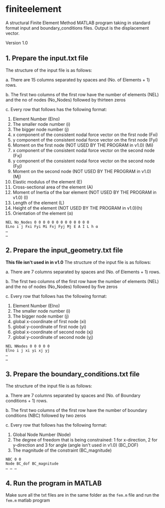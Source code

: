 # finiteelement

A structural Finite Element Method MATLAB program taking in standard format input and boundary_conditions files. Output is the displacement vector.

Version 1.0

## 1. Prepare the input.txt file

The structure of the input file is as follows:

  a. There are 15 columns separated by spaces and (No. of Elements + 1) rows.
  
  b. The first two columns of the first row have the number of elements (NEL) and the no of nodes (No_Nodes) followed by thirteen zeros
  
  c. Every row that follows has the following format:

   1. Element Number (Elno)
   2. The smaller node number (i)
   3. The bigger node number (j)
   4. x component of the consistent nodal force vector on the first node (Fxi)
   5. y component of the consistent nodal force vector on the first node (Fyi)
   6. Moment on the first node (NOT USED BY THE PROGRAM in v1.0) (Mi)
   7. x component of the consistent nodal force vector on the second node (Fxj)
   8. y component of the consistent nodal force vector on the second node (Fyj)
   9. Moment on the second node (NOT USED BY THE PROGRAM in v1.0) (Mj)
   10. Elastic modulus of the element (E)
   11. Cross-sectional area of the element (A)
   12. Moment of Inertia of the bar element (NOT USED BY THE PROGRAM in v1.0) (I)
   13. Length of the element (L)
   14. Height of the element (NOT USED BY THE PROGRAM in v1.0)(h)
   15. Orientation of the element (α)

```
NEL No_Nodes 0 0 0 0 0 0 0 0 0 0 0 0 0
ELno i j Fxi Fyi Mi Fxj Fyj Mj E A I L h α
…
…
```

## 2. Prepare the input_geometry.txt file

**This file isn't used in in v1.0**
The structure of the input file is as follows:

  a. There are 7 columns separated by spaces and (No. of Elements + 1) rows.
  
  b. The first two columns of the first row have the number of elements (NEL) and the no of nodes (No_Nodes) followed by five zeros
  
  c. Every row that follows has the following format:

   1. Element Number (Elno)
   2. The smaller node number (i)
   3. The bigger node number (j)
   4. global x-coordinate of first node (xi)
   5. global y-coordinate of first node (yi)
   6. global x-coordinate of second node (xj)
   7. global y-coordinate of second node (yj)
   
```
NEL NNodes 0 0 0 0 0
Elno i j xi yi xj yj
…
…
```

## 3. Prepare the boundary_conditions.txt file

The structure of the input file is as follows:

  a. There are 7 columns separated by spaces and (No. of Boundary conditions + 1) rows.
  
  b. The first two columns of the first row have the number of boundary conditions (NBC) followed by two zeros
  
  c. Every row that follows has the following format:

   1. Global Node Number (Node)
   2. The degree of freedom that is being constrained: 1 for x-direction, 2 for y-direction and 3 for angle (angle isn't used in v1.0) (BC_DOF)
   3. The magnitude of the constraint (BC_magnitude)
   
```
NBC 0 0
Node BC_dof BC_magnitude
… … …
```

## 4. Run the program in MATLAB

Make sure all the txt files are in the same folder as the `fem.m` file and run the `fem.m` matlab program
